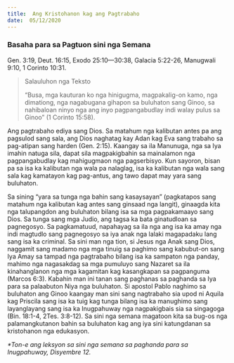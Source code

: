 ```yaml
---
title:  Ang Kristohanon kag ang Pagtrabaho
date:  05/12/2020
---
```


### Basaha para sa Pagtuon sini nga Semana
Gen. 3:19,  Deut. 16:15,  Exodo 25:10—30:38, Galacia 5:22-26,  Manugwali 9:10,  1 Corinto 10:31.

> <p>Salauluhon nga Teksto</p>
>  “Busa, mga kauturan ko nga hinigugma, magpakalig-on kamo, 	nga dimationg, nga nagabugana gihapon sa buluhaton sang Ginoo, sa nahibaloan 	ninyo nga ang inyo pagpangabudlay indi walay pulus sa Ginoo” (1 Corinto 15:58).

Ang pagtrabaho ediya sang Dios.  Sa matahum nga kalibutan antes pa ang pagsulod sang sala, ang Dios naghatag kay Adan kag Eva sang trabaho sa pag-atipan sang harden (Gen. 2:15).  Kaangay sa ila Manunuga, nga sa Iya imahin natuga sila, dapat sila magpakigbahin sa mainalamon nga pagpangabudlay kag mahigugmaon nga pagserbisyo.  Kun sayoron, bisan pa sa isa ka kalibutan nga wala pa nalaglag, isa ka kalibutan nga wala sang sala kag kamatayon kag pag-antus, ang tawo dapat may yara sang buluhaton.

Sa sining “yara sa tunga nga bahin sang kasaysayan” (pagkatapos sang matahum nga kalibutan kag antes sang ginsaad nga langit), ginaagda kita nga talupangdon ang buluhaton bilang isa sa mga pagpakamaayo sang Dios.  Sa tunga sang mga Judio, ang tagsa ka bata ginatudloan sa pagnegosyo.  Sa pagkamatuud, napahayag sa ila nga ang isa ka amay nga indi magtudlo sang pagnegosyo sa iya anak nga lalaki magapadaku lang sang isa ka criminal.  Sa sini man nga tion, si Jesus nga Anak sang Dios, naggamit sang madamo nga mga tinuig sa paghimo sang kabubut-on sang Iya Amay sa tampad nga pagtrabaho bilang isa ka sampaton nga panday, mahimo nga nagasakdag sa mga pumuluyo sang Nazaret sa ila kinahanglanon nga mga kagamitan kag kasangkapan sa pagpanguma (Marcos 6:3).  Kabahin man ini tanan sang paghanas sa paghanda sa Iya para sa palaabuton Niya nga buluhaton.  Si apostol Pablo naghimo sa buluhaton ang Ginoo kaangay man sini sang nagtrabaho sia upod ni Aquila kag Priscila sang isa ka tuig kag tunga bilang isa ka manughimo sang layanglayang sang isa ka Inugpahuway nga nagpakigbais sia sa singagoga (Bin. 18:1-4,  2Tes. 3:8-12).  Sa sini nga semana magatoon kita sa bug-os nga palamangkutanon bahin sa buluhaton kag ang iya sini katungdanan sa kristohanon nga edukasyon.

_*Ton-e ang leksyon sa sini nga semana sa paghanda para sa Inugpahuway, Disyembre 12._